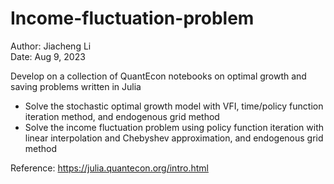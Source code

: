 # Income-fluctuation-problem

Author: Jiacheng Li  
Date: Aug 9, 2023

Develop on a collection of QuantEcon notebooks on optimal growth and saving problems written in Julia

- Solve the stochastic optimal growth model with VFI, time/policy function iteration method, and endogenous grid method
- Solve the income fluctuation problem using policy function iteration with linear interpolation and Chebyshev approximation, and endogenous grid method


Reference: https://julia.quantecon.org/intro.html
